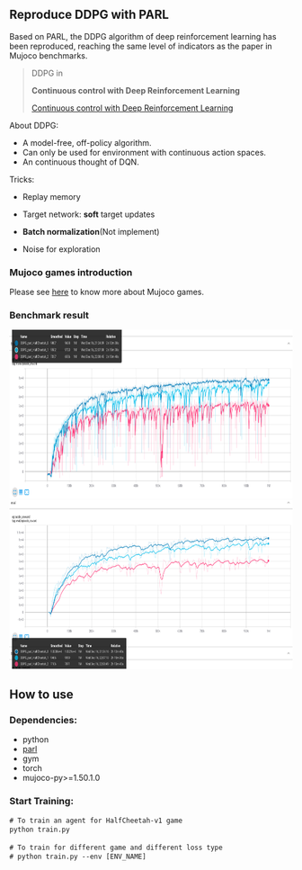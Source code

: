 ## Reproduce DDPG with PARL
Based on PARL, the DDPG algorithm of deep reinforcement learning has been reproduced, reaching the same level of indicators as the paper in Mujoco benchmarks.

> DDPG in
>
> **Continuous control with Deep Reinforcement Learning**
>
>  [Continuous control with Deep Reinforcement Learning](https://arxiv.org/abs/1509.02971)

About DDPG:

+ A model-free, off-policy algorithm.
+ Can only be used for environment with continuous action spaces.
+ An continuous thought of DQN.

Tricks:

+ Replay memory

+ Target network: **soft** target updates

+ **Batch normalization**(Not implement)

+ Noise for exploration

  

### Mujoco games introduction

Please see [here](https://github.com/openai/mujoco-py) to know more about Mujoco games.

### Benchmark result

<img src=".benchmark/train.png" width = "800" height ="300" alt="Performance" />

<img src=".benchmark/evaluation.png" width = "800" height ="300" alt="Performance" />

## How to use
### Dependencies:
+ python
+ [parl](https://github.com/PaddlePaddle/PARL)
+ gym
+ torch
+ mujoco-py>=1.50.1.0

### Start Training:
```
# To train an agent for HalfCheetah-v1 game
python train.py

# To train for different game and different loss type
# python train.py --env [ENV_NAME]

```